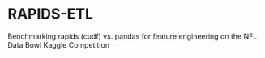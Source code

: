 # RAPIDS-ETL
Benchmarking rapids (cudf) vs. pandas for feature engineering on the NFL Data Bowl Kaggle Competition
